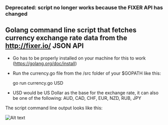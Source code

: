 ### Deprecated: script no longer works because the FIXER API has changed

## Golang command line script that fetches currency exchange rate data from the http://fixer.io/ JSON API

- Go has to be properly installed on your machine for this to work (https://golang.org/doc/install)

- Run the currency.go file from the /src folder of your $GOPATH like this:

	go run currency.go USD

- USD would be US Dollar as the base for the exchange rate, it can also be one of the following: AUD, CAD, CHF, EUR, NZD, RUB, JPY

The script command line output looks like this:

![Alt text](/screenshot.png?raw=true "Script output")